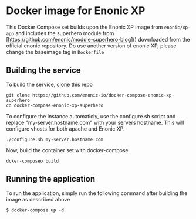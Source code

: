 # Docker image for Enonic XP
This Docker Compose set builds upon the Enonic XP image from `enonic/xp-app` and includes the superhero module from [https://github.com/enonic/module-superhero-blog]() downloaded from the official enonic repository. Do use another version of enonic XP, please change the baseimage tag in `Dockerfile`

## Building the service
To build the service, clone this repo
```
git clone https://github.com/enonic-io/docker-compose-enonic-xp-superhero
cd docker-compose-enonic-xp-superhero
```

To configure the Instance automaticly, use the configure.sh script and replace "my-server.hostname.com" with your servers hostname. This will configure vhosts for both apache and Enonic XP.
```
./configure.sh my-server.hostname.com
```

Now, build the container set with docker-compose
```
dcker-composeo build 
```

## Running the application
To run the application, simply run the following command after building the image as described above
```
$ docker-compose up -d 
```

